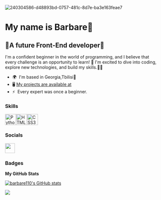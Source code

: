 ![240304586-d48893bd-0757-481c-8d7e-ba3e163feae7](https://github.com/user-attachments/assets/4d997102-cf73-42ee-8863-87ab80353328)

My name is Barbare💖
===========================================================================================================================================

💖A future Front-End developer💖
--------------------------------

I'm a confident beginner in the world of programming, and I believe that every challenge is an opportunity to learn! 🩷 I'm excited to dive into coding, explore new technologies, and build my skills.🩷🩷

* 🌍  I'm based in Georgia,Tbilisi🩷
* 🖥️  [My projects are available at](https://github.com/barbare110/GOA.git)
* ⚡  Every expert was once a beginner.

### Skills


<p align="left">
<a href="https://www.python.org/" target="_blank" rel="noreferrer"><img src="https://raw.githubusercontent.com/danielcranney/readme-generator/main/public/icons/skills/python-colored.svg" width="36" height="36" alt="Python" /></a><a href="https://developer.mozilla.org/en-US/docs/Glossary/HTML5" target="_blank" rel="noreferrer"><img src="https://raw.githubusercontent.com/danielcranney/readme-generator/main/public/icons/skills/html5-colored.svg" width="36" height="36" alt="HTML5" /></a><a href="https://www.w3.org/TR/CSS/#css" target="_blank" rel="noreferrer"><img src="https://raw.githubusercontent.com/danielcranney/readme-generator/main/public/icons/skills/css3-colored.svg" width="36" height="36" alt="CSS3" /></a>
</p>


### Socials

<p align="left"> <a href="https://www.github.com/barbare110" target="_blank" rel="noreferrer"> <picture> <source media="(prefers-color-scheme: dark)" srcset="https://raw.githubusercontent.com/danielcranney/readme-generator/main/public/icons/socials/github-dark.svg" /> <source media="(prefers-color-scheme: light)" srcset="https://raw.githubusercontent.com/danielcranney/readme-generator/main/public/icons/socials/github.svg" /> <img src="https://raw.githubusercontent.com/danielcranney/readme-generator/main/public/icons/socials/github.svg" width="32" height="32" /> </picture> </a></p>

### Badges

<b>My GitHub Stats</b>

<a href="http://www.github.com/barbare110"><img src="https://github-readme-stats.vercel.app/api?username=barbare110&show_icons=true&hide=&count_private=true&title_color=3382ed&text_color=000000&icon_color=ffffff&bg_color=ffffff&hide_border=true&show_icons=true" alt="barbare110's GitHub stats" /></a>

<a href="http://www.github.com/barbare110"><img src="https://github-readme-streak-stats.herokuapp.com/?user=barbare110&stroke=000000&background=ffffff&ring=3382ed&fire=3382ed&currStreakNum=000000&currStreakLabel=3382ed&sideNums=000000&sideLabels=000000&dates=000000&hide_border=true" /></a>
